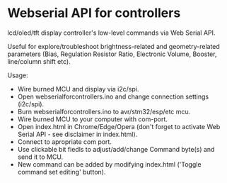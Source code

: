 # Webserial API for controllers

lcd/oled/tft display controller's low-level commands via Web Serial API.

Useful for explore/troubleshoot brightness-related and geometry-related parameters (Bias, Regulation Resistor Ratio, Electronic Volume, Booster, line/column shift etc).

Usage:
- Wire burned MCU and display via i2c/spi.
- Open webserialforcontrollers.ino and change connection settings (i2c/spi).
- Burn webserialforcontrollers.ino to avr/stm32/esp/etc mcu.
- Wire burned MCU to your computer with com-port.
- Open index.html in Chrome/Edge/Opera (don't forget to activate Web Serial API - see disclaimer in index.html).
- Connect to apropriate com port.
- Use clickable bit fiedls to adjust/add/change Command byte(s) and send it to MCU.
- New command can be added by modifying index.html ('Toggle command set editing' button).
